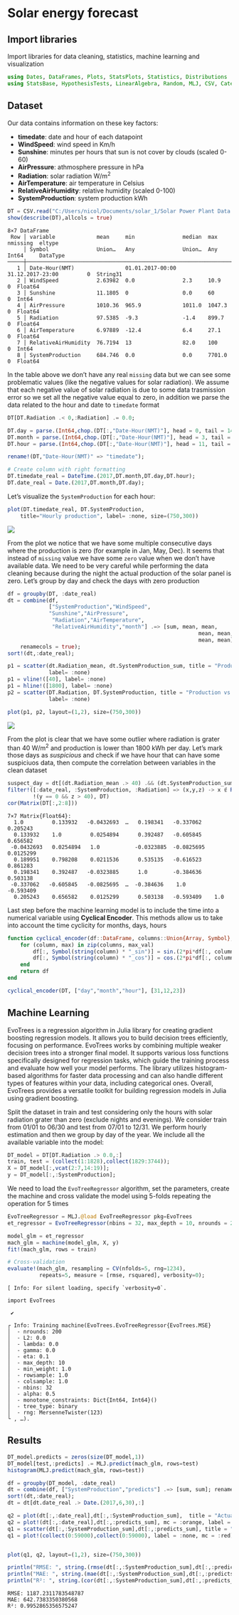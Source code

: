 Solar energy forecast
================

## Import libraries

Import libraries for data cleaning, statistics, machine learning and
visualization

``` julia
using Dates, DataFrames, Plots, StatsPlots, Statistics, Distributions
using StatsBase, HypothesisTests, LinearAlgebra, Random, MLJ, CSV, CategoricalArrays 
```

## Dataset

Our data contains information on these key factors:

- **timedate**: date and hour of each datapoint
- **WindSpeed**: wind speed in Km/h
- **Sunshine**: minutes per hours that sun is not cover by clouds
  (scaled 0-60)
- **AirPressure**: athmosphere pressure in hPa
- **Radiation**: solar radiation W/m<sup>2</sup>
- **AirTemperature**: air temperature in Celsius
- **RelativeAirHumidity**: relative humidity (scaled 0-100)
- **SystemProduction**: system production kWh

``` julia
DT = CSV.read("C:/Users/nicol/Documents/solar_1/Solar Power Plant Data.csv", DataFrame);
show(describe(DT),allcols = true)
```

    8×7 DataFrame
     Row │ variable             mean     min               median  max               nmissing  eltype   
         │ Symbol               Union…   Any               Union…  Any               Int64     DataType 
    ─────┼──────────────────────────────────────────────────────────────────────────────────────────────
       1 │ Date-Hour(NMT)                01.01.2017-00:00          31.12.2017-23:00         0  String31
       2 │ WindSpeed            2.63982  0.0               2.3     10.9                     0  Float64
       3 │ Sunshine             11.1805  0                 0.0     60                       0  Int64
       4 │ AirPressure          1010.36  965.9             1011.0  1047.3                   0  Float64
       5 │ Radiation            97.5385  -9.3              -1.4    899.7                    0  Float64
       6 │ AirTemperature       6.97889  -12.4             6.4     27.1                     0  Float64
       7 │ RelativeAirHumidity  76.7194  13                82.0    100                      0  Int64
       8 │ SystemProduction     684.746  0.0               0.0     7701.0                   0  Float64

In the table above we don’t have any real `missing` data but we can see
some problematic values (like the negative values for solar radiation).
We assume that each negative value of solar radiation is due to some
data trasmission error so we set all the negative value equal to zero,
in addition we parse the data related to the hour and date to `timedate`
format

``` julia
DT[DT.Radiation .< 0,:Radiation] .= 0.0;

DT.day = parse.(Int64,chop.(DT[:,"Date-Hour(NMT)"], head = 0, tail = 14))
DT.month = parse.(Int64,chop.(DT[:,"Date-Hour(NMT)"], head = 3, tail = 11))
DT.hour = parse.(Int64,chop.(DT[:,"Date-Hour(NMT)"], head = 11, tail = 3));

rename!(DT,"Date-Hour(NMT)" => "timedate");

# Create column with right formatting
DT.timedate_real = DateTime.(2017,DT.month,DT.day,DT.hour);
DT.date_real = Date.(2017,DT.month,DT.day);
```

Let’s visualize the `SystemProduction` for each hour:

``` julia
plot(DT.timedate_real, DT.SystemProduction, 
    title="Hourly production", label= :none, size=(750,300))
```

![](solar_forecast_files/figure-commonmark/cell-5-output-1.svg)

From the plot we notice that we have some multiple consecutive days
where the production is zero (for example in Jan, May, Dec). It seems
that instead of `missing` value we have some `zero` value when we don’t
have available data. We need to be very careful while performing the
data cleaning because during the night the actual production of the
solar panel is zero. Let’s group by day and check the days with zero
production

``` julia
df = groupby(DT, :date_real)
dt = combine(df, 
             ["SystemProduction","WindSpeed",
             "Sunshine","AirPressure",
              "Radiation","AirTemperature",
              "RelativeAirHumidity","month"] .=> [sum, mean, mean, 
                                                            mean, mean, mean, 
                                                            mean, mean]; 
    renamecols = true);
sort!(dt,:date_real);

p1 = scatter(dt.Radiation_mean, dt.SystemProduction_sum, title = "Production vs Radiation (day)", 
             label= :none)
p1 = vline!([40], label= :none)
p1 = hline!([1800], label= :none)
p2 = scatter(DT.Radiation, DT.SystemProduction, title = "Production vs Radiation (hour)", 
             label= :none)

plot(p1, p2, layout=(1,2), size=(750,300))
```

![](solar_forecast_files/figure-commonmark/cell-6-output-1.svg)

From the plot is clear that we have some outlier where radiation is
grater than 40 W/m<sup>2</sup> and production is lower than 1800 kWh per
day. Let’s mark those days as *suspicious* and check if we have hour
that can have some suspiciuos data, then compute the correlation between
variables in the clean dataset

``` julia
suspect_day = dt[(dt.Radiation_mean .> 40) .&& (dt.SystemProduction_sum .< 1800),:date_real]
filter!([:date_real, :SystemProduction, :Radiation] => (x,y,z) -> x ∉ Ref(suspect_day) && 
        !(y == 0 && z > 40), DT)
cor(Matrix(DT[:,2:8]))
```

    7×7 Matrix{Float64}:
      1.0         0.133932   -0.0432693  …   0.198341   -0.337062    0.205243
      0.133932    1.0         0.0254894      0.392487   -0.605845    0.656582
     -0.0432693   0.0254894   1.0           -0.0323885  -0.0825695   0.0125299
      0.189951    0.798208    0.0211536      0.535135   -0.616523    0.861283
      0.198341    0.392487   -0.0323885      1.0        -0.384636    0.503138
     -0.337062   -0.605845   -0.0825695  …  -0.384636    1.0        -0.593409
      0.205243    0.656582    0.0125299      0.503138   -0.593409    1.0

Last step before the machine learning model is to include the time into
a numerical variable using **Cyclical Encoder**. This methods allow us
to take into account the time cyclicity for months, days, hours

``` julia
function cyclical_encoder(df::DataFrame, columns::Union{Array, Symbol}, max_val::Union{Array, Int} )
    for (column, max) in zip(columns, max_val)        
        df[:, Symbol(string(column) * "_sin")] = sin.(2*pi*df[:, column]/max)
        df[:, Symbol(string(column) * "_cos")] = cos.(2*pi*df[:, column]/max)
    end
    return df
end

cyclical_encoder(DT, ["day","month","hour"], [31,12,23])
```

## Machine Learning

EvoTrees is a regression algorithm in Julia library for creating
gradient boosting regression models. It allows you to build decision
trees efficiently, focusing on performance. EvoTrees works by combining
multiple weaker decision trees into a stronger final model. It supports
various loss functions specifically designed for regression tasks, which
guide the training process and evaluate how well your model performs.
The library utilizes histogram-based algorithms for faster data
processing and can also handle different types of features within your
data, including categorical ones. Overall, EvoTrees provides a versatile
toolkit for building regression models in Julia using gradient boosting.

Split the dataset in train and test considering only the hours with
solar radiation grater than zero (exclude nights and evenings). We
consider train from 01/01 to 06/30 and test from 07/01 to 12/31. We
perform hourly estimation and then we group by day of the year. We
include all the available variable into the model:

``` julia
DT_model = DT[DT.Radiation .> 0.0,:]
train, test = (collect(1:1828),collect(1829:3744));
X = DT_model[:,vcat(2:7,14:19)];
y = DT_model[:,:SystemProduction];
```

We need to load the `EvoTreeRegressor` algorithm, set the parameters,
create the machine and cross validate the model using 5-folds repeating
the operation for 5 times

``` julia
EvoTreeRegressor = MLJ.@load EvoTreeRegressor pkg=EvoTrees
et_regressor = EvoTreeRegressor(nbins = 32, max_depth = 10, nrounds = 200)

model_glm = et_regressor
mach_glm = machine(model_glm, X, y) 
fit!(mach_glm, rows = train)

# Cross-validation
evaluate!(mach_glm, resampling = CV(nfolds=5, rng=1234), 
          repeats=5, measure = [rmse, rsquared], verbosity=0);
```

    [ Info: For silent loading, specify `verbosity=0`. 

    import EvoTrees

     ✔

    ┌ Info: Training machine(EvoTrees.EvoTreeRegressor{EvoTrees.MSE}
    │  - nrounds: 200
    │  - L2: 0.0
    │  - lambda: 0.0
    │  - gamma: 0.0
    │  - eta: 0.1
    │  - max_depth: 10
    │  - min_weight: 1.0
    │  - rowsample: 1.0
    │  - colsample: 1.0
    │  - nbins: 32
    │  - alpha: 0.5
    │  - monotone_constraints: Dict{Int64, Int64}()
    │  - tree_type: binary
    │  - rng: MersenneTwister(123)
    └ , …).

## Results

``` julia
DT_model.predicts = zeros(size(DT_model,1))        
DT_model[test,:predicts] .= MLJ.predict(mach_glm, rows=test)
histogram(MLJ.predict(mach_glm, rows=test))

df = groupby(DT_model, :date_real)
dt = combine(df, ["SystemProduction","predicts"] .=> [sum, sum]; renamecols = true);
sort!(dt,:date_real);
dt = dt[dt.date_real .> Date.(2017,6,30),:]

q2 = plot(dt[:,:date_real],dt[:,:SystemProduction_sum],  title = "Actual vs Predict", label = "Actual")
q2 = plot!(dt[:,:date_real],dt[:,:predicts_sum], mc = :orange, label = "Predict")
q1 = scatter(dt[:,:SystemProduction_sum],dt[:,:predicts_sum], title = "Actual vs Predict", label = :none)
q1 = plot!(collect(0:59000),collect(0:59000), label = :none, mc = :red)


plot(q1, q2, layout=(1,2), size=(750,300))

println("RMSE: ", string.(rmse(dt[:,:SystemProduction_sum],dt[:,:predicts_sum])))
println("MAE: ", string.(mae(dt[:,:SystemProduction_sum],dt[:,:predicts_sum])))
println("R²: ", string.(cor(dt[:,:SystemProduction_sum],dt[:,:predicts_sum]).^2))
```

    RMSE: 1187.2311783548787
    MAE: 642.7383350380568
    R²: 0.9952865356575247
